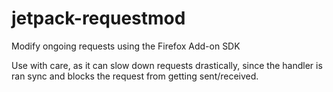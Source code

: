 # jetpack-requestmod
Modify ongoing requests using the Firefox Add-on SDK

Use with care, as it can slow down requests drastically, since the handler is ran sync and blocks the request from getting sent/received.
